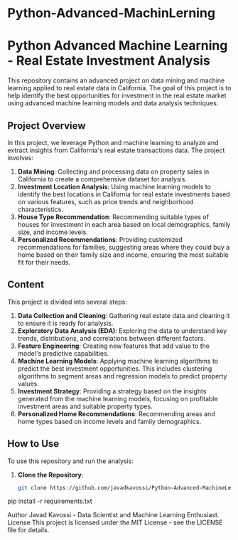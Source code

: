 # Python-Advanced-MachinLerning
# Python Advanced Machine Learning - Real Estate Investment Analysis

This repository contains an advanced project on data mining and machine learning applied to real estate data in California. The goal of this project is to help identify the best opportunities for investment in the real estate market using advanced machine learning models and data analysis techniques.

## Project Overview

In this project, we leverage Python and machine learning to analyze and extract insights from California's real estate transactions data. The project involves:

1. **Data Mining**: Collecting and processing data on property sales in California to create a comprehensive dataset for analysis.
2. **Investment Location Analysis**: Using machine learning models to identify the best locations in California for real estate investments based on various features, such as price trends and neighborhood characteristics.
3. **House Type Recommendation**: Recommending suitable types of houses for investment in each area based on local demographics, family size, and income levels.
4. **Personalized Recommendations**: Providing customized recommendations for families, suggesting areas where they could buy a home based on their family size and income, ensuring the most suitable fit for their needs.

## Content

This project is divided into several steps:

1. **Data Collection and Cleaning**: Gathering real estate data and cleaning it to ensure it is ready for analysis.
2. **Exploratory Data Analysis (EDA)**: Exploring the data to understand key trends, distributions, and correlations between different factors.
3. **Feature Engineering**: Creating new features that add value to the model's predictive capabilities.
4. **Machine Learning Models**: Applying machine learning algorithms to predict the best investment opportunities. This includes clustering algorithms to segment areas and regression models to predict property values.
5. **Investment Strategy**: Providing a strategy based on the insights generated from the machine learning models, focusing on profitable investment areas and suitable property types.
6. **Personalized Home Recommendations**: Recommending areas and home types based on income levels and family demographics.

## How to Use

To use this repository and run the analysis:

1. **Clone the Repository**:
   ```sh
   git clone https://github.com/javadkavossi/Python-Advanced-MachineLearning.git
pip install -r requirements.txt

Author
Javad Kavossi - Data Scientist and Machine Learning Enthusiast.
License
This project is licensed under the MIT License - see the LICENSE file for details.
